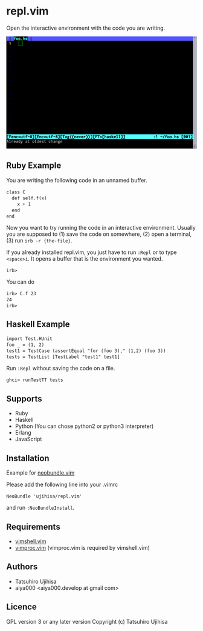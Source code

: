 # repl.vim

Open the interactive environment with the code you are writing.

![example](top.gif)

## Ruby Example

You are writing the following code in an unnamed buffer.

    class C
      def self.f(x)
        x + 1
      end
    end

Now you want to try running the code in an interactive environment. Usually you are supposed to (1) save the code on somewhere, (2) open a terminal, (3) run `irb -r {the-file}`.

If you already installed repl.vim, you just have to run `:Repl` or to type `<space>i`. It opens a buffer that is the environment you wanted.

    irb>

You can do

    irb> C.f 23
    24
    irb>

## Haskell Example

    import Test.HUnit
    foo _ = (1, 2)
    test1 = TestCase (assertEqual "for (foo 3)," (1,2) (foo 3))
    tests = TestList [TestLabel "test1" test1]

Run `:Repl` without saving the code on a file.

    ghci> runTestTT tests

## Supports

* Ruby
* Haskell
* Python (You can chose python2 or python3 interpreter)
* Erlang
* JavaScript

## Installation

Example for [neobundle.vim](https://github.com/Shougo/neobundle.vim)

Please add the following line into your .vimrc

    NeoBundle 'ujihisa/repl.vim'

and run `:NeoBundleInstall`.

## Requirements

* [vimshell.vim](https://github.com/Shougo/vimshell.vim)
* [vimproc.vim](https://github.com/Shougo/vimproc.vim) (vimproc.vim is required by vimshell.vim)

## Authors

* Tatsuhiro Ujihisa <ujihisa at gmail com>
* aiya000 <aiya000.develop at gmail com>

## Licence

GPL version 3 or any later version
Copyright (c) Tatsuhiro Ujihisa

